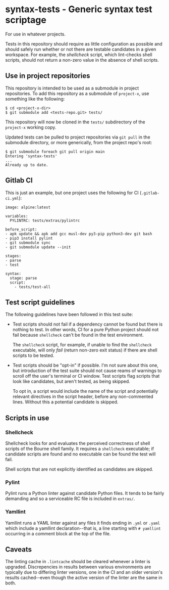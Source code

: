 # syntax-tests - Generic syntax test scriptage

For use in whatever projects.

Tests in this repository should require as little configuration as possible
and should safely run whether or not there are testable candidates in a given
workspace.  For example, the *shellcheck* script, which lint-checks shell
scripts, should not return a non-zero value in the absence of shell scripts.

## Use in project repositories

This repository is intended to be used as a submodule in project repositories.
To add this repository as a submodule of `project-x`, use something like the
following:

```ShellSession
$ cd <project-x-dir>
$ git submodule add <tests-repo.git> tests/
```

This repository will now be cloned in the `tests/` subdirectory of the
`project-x` working copy.

Updated tests can be pulled to project repositories via `git pull` in the
submodule directory, or more generically, from the project repo's root:

```ShellSession
$ git submodule foreach git pull origin main
Entering 'syntax-tests'
...
Already up to date.
```

## Gitlab CI

This is just an example, but one project uses the following for CI (`.gitlab-ci.yml`):

```
image: alpine:latest

variables:
  PYLINTRC: tests/extras/pylintrc

before_script:
- apk update && apk add gcc musl-dev py3-pip python3-dev git bash
- pip3 install pylint
- git submodule sync
- git submodule update --init

stages:
- parse
- test

syntax:
  stage: parse
  script:
    - tests/test-all
```

## Test script guidelines

The following guidelines have been followed in this test suite:

* Test scripts should not fail if a dependency cannot be found but there is
  nothing to test.  In other words, CI for a pure Python project should not
  fail because `shellcheck` can't be found in the test environment.

    The `shellcheck` script, for example, if unable to find the `shellcheck`
executable, will only *fail* (return non-zero exit status) if there are shell
scripts to be tested.

* Test scripts should be "opt-in" if possible.  I'm not sure about this one,
  but introduction of the test suite should not cause reams of warnings to
  scroll off the user's terminal or CI window.  Test scripts flag scripts that
  look like candidates, but aren't tested, as being skipped.

    To opt in, a script would include the name of the script and potentially
relevant directives in the script header, before any non-commented lines.
Without this a potential candidate is skipped.

## Scripts in use

### Shellcheck

Shellcheck looks for and evaluates the perceived correctness of shell scripts
of the Bourne shell family.  It requires a `shellcheck` executable; if
candidate scripts are found and no executable can be found the test will fail.

Shell scripts that are not explicitly identified as candidates are skipped.

### Pylint

Pylint runs a Python linter against candidate Python files.  It tends to be
fairly demanding and so a serviceable RC file is included in `extras/`.

### Yamllint

Yamllint runs a YAML linter against any files it finds ending in `.yml` or
`.yaml` which include a yamllint declaration--that is, a line starting with `#
yamllint` occurring in a comment block at the top of the file.

## Caveats

The linting cache in `.lintcache` should be cleared whenever a linter is
upgraded.  Discrepencies in results between various environments are typically
due to differing linter versions, one in the CI and an older version's results
cached--even though the active version of the linter are the same in both.
